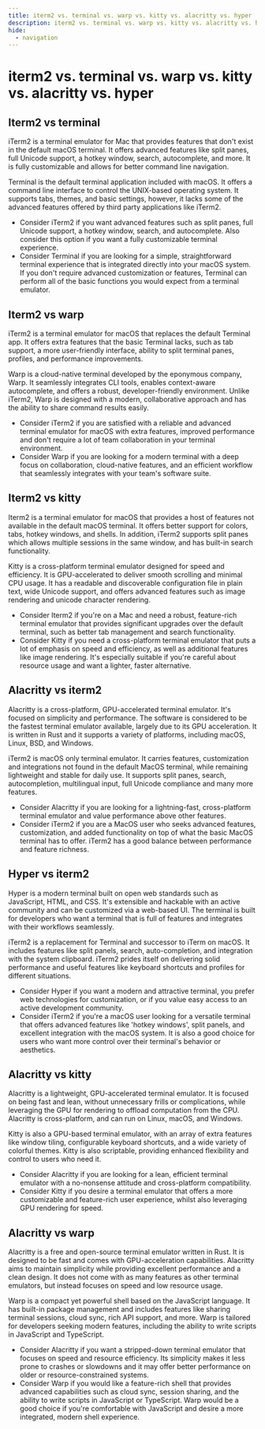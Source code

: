 ```yaml
---
title: iterm2 vs. terminal vs. warp vs. kitty vs. alacritty vs. hyper
description: iterm2 vs. terminal vs. warp vs. kitty vs. alacritty vs. hyper
hide:
  - navigation
---
```

# iterm2 vs. terminal vs. warp vs. kitty vs. alacritty vs. hyper

## Iterm2 vs terminal
iTerm2 is a terminal emulator for Mac that provides features that don't exist in the default macOS terminal. It offers advanced features like split panes, full Unicode support, a hotkey window, search, autocomplete, and more. It is fully customizable and allows for better command line navigation.

Terminal is the default terminal application included with macOS. It offers a command line interface to control the UNIX-based operating system. It supports tabs, themes, and basic settings, however, it lacks some of the advanced features offered by third party applications like iTerm2.

- Consider iTerm2 if you want advanced features such as split panes, full Unicode support, a hotkey window, search, and autocomplete. Also consider this option if you want a fully customizable terminal experience.
- Consider Terminal if you are looking for a simple, straightforward terminal experience that is integrated directly into your macOS system. If you don't require advanced customization or features, Terminal can perform all of the basic functions you would expect from a terminal emulator.


## Iterm2 vs warp
iTerm2 is a terminal emulator for macOS that replaces the default Terminal app. It offers extra features that the basic Terminal lacks, such as tab support, a more user-friendly interface, ability to split terminal panes, profiles, and performance improvements.

Warp is a cloud-native terminal developed by the eponymous company, Warp. It seamlessly integrates CLI tools, enables context-aware autocomplete, and offers a robust, developer-friendly environment. Unlike iTerm2, Warp is designed with a modern, collaborative approach and has the ability to share command results easily.

- Consider iTerm2 if you are satisfied with a reliable and advanced terminal emulator for macOS with extra features, improved performance and don't require a lot of team collaboration in your terminal environment.
- Consider Warp if you are looking for a modern terminal with a deep focus on collaboration, cloud-native features, and an efficient workflow that seamlessly integrates with your team's software suite.


## Iterm2 vs kitty
Iterm2 is a terminal emulator for macOS that provides a host of features not available in the default macOS terminal. It offers better support for colors, tabs, hotkey windows, and shells. In addition, iTerm2 supports split panes which allows multiple sessions in the same window, and has built-in search functionality.

Kitty is a cross-platform terminal emulator designed for speed and efficiency. It is GPU-accelerated to deliver smooth scrolling and minimal CPU usage. It has a readable and discoverable configuration file in plain text, wide Unicode support, and offers advanced features such as image rendering and unicode character rendering.

- Consider Iterm2 if you're on a Mac and need a robust, feature-rich terminal emulator that provides significant upgrades over the default terminal, such as better tab management and search functionality.
- Consider Kitty if you need a cross-platform terminal emulator that puts a lot of emphasis on speed and efficiency, as well as additional features like image rendering. It's especially suitable if you're careful about resource usage and want a lighter, faster alternative.



## Alacritty vs iterm2
Alacritty is a cross-platform, GPU-accelerated terminal emulator. It's focused on simplicity and performance. The software is considered to be the fastest terminal emulator available, largely due to its GPU acceleration. It is written in Rust and it supports a variety of platforms, including macOS, Linux, BSD, and Windows.

iTerm2 is macOS only terminal emulator. It carries features, customization and integrations not found in the default MacOS terminal, while remaining lightweight and stable for daily use. It supports split panes, search, autocompletion, multilingual input, full Unicode compliance and many more features.

- Consider Alacritty if you are looking for a lightning-fast, cross-platform terminal emulator and value performance above other features.
- Consider iTerm2 if you are a MacOS user who seeks advanced features, customization, and added functionality on top of what the basic MacOS terminal has to offer. iTerm2 has a good balance between performance and feature richness.


## Hyper vs iterm2
Hyper is a modern terminal built on open web standards such as JavaScript, HTML, and CSS. It's extensible and hackable with an active community and can be customized via a web-based UI. The terminal is built for developers who want a terminal that is full of features and integrates with their workflows seamlessly.

iTerm2 is a replacement for Terminal and successor to iTerm on macOS. It includes features like split panels, search, auto-completion, and integration with the system clipboard. iTerm2 prides itself on delivering solid performance and useful features like keyboard shortcuts and profiles for different situations.

- Consider Hyper if you want a modern and attractive terminal, you prefer web technologies for customization, or if you value easy access to an active development community.
- Consider iTerm2 if you're a macOS user looking for a versatile terminal that offers advanced features like 'hotkey windows', split panels, and excellent integration with the macOS system. It is also a good choice for users who want more control over their terminal's behavior or aesthetics.


## Alacritty vs kitty
Alacritty is a lightweight, GPU-accelerated terminal emulator. It is focused on being fast and lean, without unnecessary frills or complications, while leveraging the GPU for rendering to offload computation from the CPU. Alacritty is cross-platform, and can run on Linux, macOS, and Windows.

Kitty is also a GPU-based terminal emulator, with an array of extra features like window tiling, configurable keyboard shortcuts, and a wide variety of colorful themes. Kitty is also scriptable, providing enhanced flexibility and control to users who need it.

- Consider Alacritty if you are looking for a lean, efficient terminal emulator with a no-nonsense attitude and cross-platform compatibility.
- Consider Kitty if you desire a terminal emulator that offers a more customizable and feature-rich user experience, whilst also leveraging GPU rendering for speed.


## Alacritty vs warp
Alacritty is a free and open-source terminal emulator written in Rust. It is designed to be fast and comes with GPU-acceleration capabilities. Alacritty aims to maintain simplicity while providing excellent performance and a clean design. It does not come with as many features as other terminal emulators, but instead focuses on speed and low resource usage.

Warp is a compact yet powerful shell based on the JavaScript language. It has built-in package management and includes features like sharing terminal sessions, cloud sync, rich API support, and more. Warp is tailored for developers seeking modern features, including the ability to write scripts in JavaScript and TypeScript. 

- Consider Alacritty if you want a stripped-down terminal emulator that focuses on speed and resource efficiency. Its simplicity makes it less prone to crashes or slowdowns and it may offer better performance on older or resource-constrained systems.
- Consider Warp if you would like a feature-rich shell that provides advanced capabilities such as cloud sync, session sharing, and the ability to write scripts in JavaScript or TypeScript. Warp would be a good choice if you're comfortable with JavaScript and desire a more integrated, modern shell experience.





